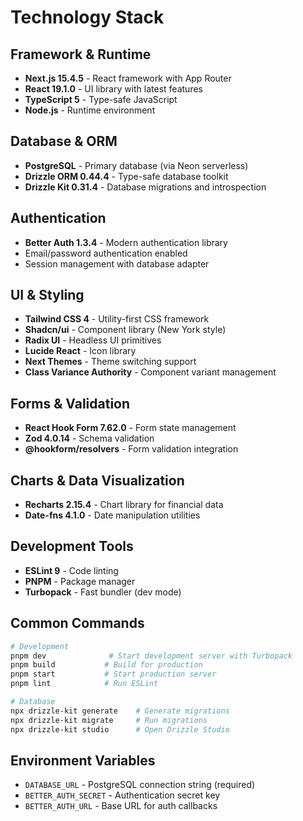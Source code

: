 # Technology Stack

## Framework & Runtime
- **Next.js 15.4.5** - React framework with App Router
- **React 19.1.0** - UI library with latest features
- **TypeScript 5** - Type-safe JavaScript
- **Node.js** - Runtime environment

## Database & ORM
- **PostgreSQL** - Primary database (via Neon serverless)
- **Drizzle ORM 0.44.4** - Type-safe database toolkit
- **Drizzle Kit 0.31.4** - Database migrations and introspection

## Authentication
- **Better Auth 1.3.4** - Modern authentication library
- Email/password authentication enabled
- Session management with database adapter

## UI & Styling
- **Tailwind CSS 4** - Utility-first CSS framework
- **Shadcn/ui** - Component library (New York style)
- **Radix UI** - Headless UI primitives
- **Lucide React** - Icon library
- **Next Themes** - Theme switching support
- **Class Variance Authority** - Component variant management

## Forms & Validation
- **React Hook Form 7.62.0** - Form state management
- **Zod 4.0.14** - Schema validation
- **@hookform/resolvers** - Form validation integration

## Charts & Data Visualization
- **Recharts 2.15.4** - Chart library for financial data
- **Date-fns 4.1.0** - Date manipulation utilities

## Development Tools
- **ESLint 9** - Code linting
- **PNPM** - Package manager
- **Turbopack** - Fast bundler (dev mode)

## Common Commands

```bash
# Development
pnpm dev              # Start development server with Turbopack
pnpm build           # Build for production
pnpm start           # Start production server
pnpm lint            # Run ESLint

# Database
npx drizzle-kit generate    # Generate migrations
npx drizzle-kit migrate     # Run migrations
npx drizzle-kit studio      # Open Drizzle Studio
```

## Environment Variables
- `DATABASE_URL` - PostgreSQL connection string (required)
- `BETTER_AUTH_SECRET` - Authentication secret key
- `BETTER_AUTH_URL` - Base URL for auth callbacks